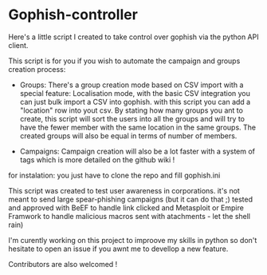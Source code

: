 # Gophish-controller

Here's a little script I created to take control over gophish via the python API client.

This script is for you if you wish to automate the campaign and groups creation process:

- Groups: There's a group creation mode based on CSV import with a special feature: Localisation mode, with the basic CSV integration you can just bulk import a CSV into gophish. with this script you can add a "location" row into yout csv. By stating how many groups you ant to create, this script will sort the users into all the groups and will try to have the fewer member with the same location in the same groups. The created groups will also be equal in terms of number of members.

- Campaigns: Campaign creation will also be a lot faster with a system of tags which is more detailed on the github wiki !


for instalation: you just have to clone the repo and fill gophish.ini

This script was created to test user awareness in corporations. 
it's not meant to send large spear-phishing campaigns (but it can do that ;) tested and approved with BeEF to handle link clicked and Metasploit or Empire Framwork to handle malicious macros sent with atachments - let the shell rain)

I'm curently working on this project to improove my skills in python so don't hesitate to open an issue if you awnt me to devellop a new feature.

Contributors are also welcomed !
